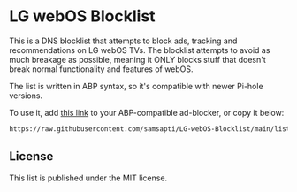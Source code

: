 # LG webOS Blocklist

This is a DNS blocklist that attempts to block ads, tracking and
recommendations on LG webOS TVs. The blocklist attempts to avoid as much
breakage as possible, meaning it ONLY blocks stuff that doesn't break normal
functionality and features of webOS.

The list is written in ABP syntax, so it's compatible with newer Pi-hole versions.

To use it, add
[this link](https://raw.githubusercontent.com/samsapti/LG-webOS-Blocklist/main/list.txt)
to your ABP-compatible ad-blocker, or copy it below:

```txt
https://raw.githubusercontent.com/samsapti/LG-webOS-Blocklist/main/list.txt
```

## License

This list is published under the MIT license.
